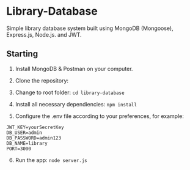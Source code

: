 # Library-Database
Simple library database system built using MongoDB (Mongoose), Express.js, Node.js. and JWT.
## Starting
1. Install MongoDB & Postman on your computer.
2. Clone the repository:

3. Change to root folder:
```cd library-database```
4. Install all necessary dependiencies:
```npm install```
5. Configure the .env file according to your preferences, for example:
```
JWT_KEY=yourSecretKey
DB_USER=admin
DB_PASSWORD=admin123
DB_NAME=library
PORT=3000
```
6. Run the app:
```node server.js```
